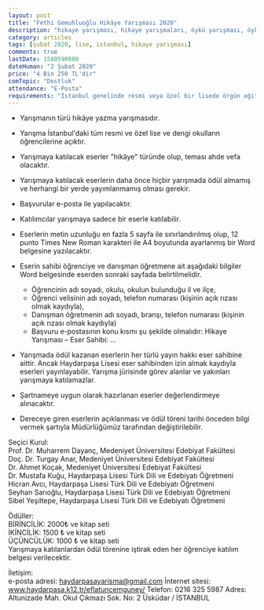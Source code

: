 ```yaml
---
layout: post
title: "Fethi Gemuhluoğlu Hikâye Yarışması 2020"
description: "hikaye yarışması, hikaye yarışmaları, öykü yarışması, öykü yarışmaları"
category: articles
tags: [şubat 2020, lise, istanbul, hikaye yarışması]
comments: true
lastDate: 1580590800
dateHuman: "2 Şubat 2020"
price: "4 Bin 250 TL'dir"
comTopic: "Dostluk"
attendance: "E-Posta"
requirements: "İstanbul genelinde resmi veya özel bir lisede örgün eğitim gören öğrenciler"
---
```


- Yarışmanın türü hikâye yazma yarışmasıdır.
- Yarışma İstanbul'daki tüm resmi ve özel lise ve dengi okulların öğrencilerine açıktır.
- Yarışmaya katılacak eserler "hikâye" türünde olup, teması ahde vefa olacaktır.
- Yarışmaya katılacak eserlerin daha önce hiçbir yarışmada ödül almamış ve herhangi bir yerde yayımlanmamış olması gerekir.
- Başvurular e-posta ile yapılacaktır.
- Katılımcılar yarışmaya sadece bir eserle katılabilir.
- Eserlerin metin uzunluğu en fazla 5 sayfa ile sınırlandırılmış olup, 12 punto Times New Roman karakteri ile A4 boyutunda ayarlanmış bir Word belgesine yazılacaktır.  

- Eserin sahibi öğrenciye ve danışman öğretmene ait aşağıdaki bilgiler Word belgesinde eserden sonraki sayfada belirtilmelidir.
    - Öğrencinin adı soyadı, okulu, okulun bulunduğu il ve ilçe,
    - Öğrenci velisinin adı soyadı, telefon numarası (kişinin açık rızası olmak kaydıyla),
    - Danışman öğretmenin adı soyadı, branşı, telefon numarası (kişinin açık rızası olmak kaydıyla)
    - Başvuru e-postasının konu kısmı şu şekilde olmalıdır: Hikaye Yarışması – Eser Sahibi: ...
- Yarışmada ödül kazanan eserlerin her türlü yayın hakkı eser sahibine aittir. Ancak Haydarpaşa Lisesi eser sahibinden izin almak kaydıyla eserleri yayınlayabilir. Yarışma jürisinde görev alanlar ve yakınları yarışmaya katılamazlar.
- Şartnameye uygun olarak hazırlanan eserler değerlendirmeye alınacaktır.
- Dereceye giren eserlerin açıklanması ve ödül töreni tarihi önceden bilgi vermek şartıyla Müdürlüğümüz tarafından değiştirilebilir.

Seçici Kurul:  
Prof. Dr. Muharrem Dayanç, Medeniyet Üniversitesi Edebiyat Fakültesi  
Doç. Dr. Turgay Anar, Medeniyet Üniversitesi Edebiyat Fakültesi  
Dr. Ahmet Koçak, Medeniyet Üniversitesi Edebiyat Fakültesi  
Dr. Mustafa Kuğu, Haydarpaşa Lisesi Türk Dili ve Edebiyatı Öğretmeni  
Hicran Avcı, Haydarpaşa Lisesi Türk Dili ve Edebiyatı Öğretmeni  
Seyhan Sarıoğlu, Haydarpaşa Lisesi Türk Dili ve Edebiyatı Öğretmeni  
Sibel Yeşiltepe, Haydarpaşa Lisesi Türk Dili ve Edebiyatı Öğretmeni

Ödüller:  
BİRİNCİLİK: 2000₺  ve kitap seti  
İKİNCİLİK: 1500 ₺  ve kitap seti  
ÜÇÜNCÜLÜK: 1000 ₺  ve kitap seti  
Yarışmaya katılanlardan ödül törenine iştirak eden her öğrenciye katılım belgesi verilecektir.

İletişim:  
e-posta adresi: haydarpasayarisma@gmail.com
İnternet sitesi: www.haydarpasa.k12.tr/eflatuncemguney/
Telefon: 0216 325 5987
Adres: Altunizade Mah. Okul Çıkmazı Sok. No: 2 Üsküdar / İSTANBUL